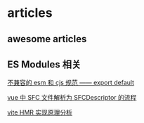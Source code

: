 # articles

## awesome articles

## ES Modules 相关

[不兼容的 esm 和 cjs 规范 —— export default](./es%20module/不兼容的%20esm%20和%20cjs%20规范——export%20default.md)

[vue 中 SFC 文件解析为 SFCDescriptor 的流程](./vite/vue%20中%20SFC%20文件解析为%20SFCDescriptor%20的流程.md)

[vite HMR 实现原理分析](https://my.oschina.net/u/3024426/blog/4664400)
